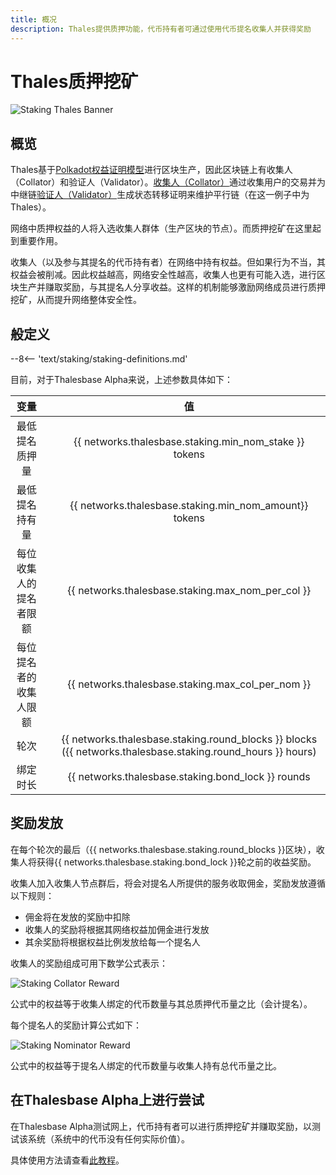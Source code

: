 ```yaml
---
title: 概况
description: Thales提供质押功能，代币持有者可通过使用代币提名收集人并获得奖励
---
```


# Thales质押挖矿

![Staking Thales Banner](/images/staking/staking-overview-banner.png)

## 概览

Thales基于[Polkadot权益证明模型](https://wiki.polkadot.network/docs/en/learn-consensus)进行区块生产，因此区块链上有收集人（Collator）和验证人（Validator）。[收集人（Collator）](https://wiki.polkadot.network/docs/en/learn-collator)通过收集用户的交易并为中继链[验证人（Validator）](https://wiki.polkadot.network/docs/en/learn-validator)生成状态转移证明来维护平行链（在这一例子中为Thales）。

网络中质押权益的人将入选收集人群体（生产区块的节点）。而质押挖矿在这里起到重要作用。

收集人（以及参与其提名的代币持有者）在网络中持有权益。但如果行为不当，其权益会被削减。因此权益越高，网络安全性越高，收集人也更有可能入选，进行区块生产并赚取奖励，与其提名人分享收益。这样的机制能够激励网络成员进行质押挖矿，从而提升网络整体安全性。

## 般定义

--8<-- 'text/staking/staking-definitions.md'

目前，对于Thalesbase Alpha来说，上述参数具体如下：

|          变量          |      |                              值                              |
| :--------------------: | :--: | :----------------------------------------------------------: |
|     最低提名质押量     |      |     {{ networks.thalesbase.staking.min_nom_stake }} tokens     |
|     最低提名持有量     |      |     {{ networks.thalesbase.staking.min_nom_amount}} tokens     |
| 每位收集人的提名者限额 |      |       {{ networks.thalesbase.staking.max_nom_per_col }}        |
| 每位提名者的收集人限额 |      |       {{ networks.thalesbase.staking.max_col_per_nom }}        |
|          轮次          |      | {{ networks.thalesbase.staking.round_blocks }} blocks ({{ networks.thalesbase.staking.round_hours }} hours) |
|        绑定时长        |      |       {{ networks.thalesbase.staking.bond_lock }} rounds       |

## 奖励发放

在每个轮次的最后（{{ networks.thalesbase.staking.round_blocks }}区块），收集人将获得{{ networks.thalesbase.staking.bond_lock }}轮之前的收益奖励。

收集人加入收集人节点群后，将会对提名人所提供的服务收取佣金，奖励发放遵循以下规则：

 - 佣金将在发放的奖励中扣除
 - 收集人的奖励将根据其网络权益加佣金进行发放
 - 其余奖励将根据权益比例发放给每一个提名人

收集人的奖励组成可用下数学公式表示：

![Staking Collator Reward](/images/staking/staking-overview-1.png)

公式中的权益等于收集人绑定的代币数量与其总质押代币量之比（会计提名）。

每个提名人的奖励计算公式如下：

![Staking Nominator Reward](/images/staking/staking-overview-2.png)

公式中的权益等于提名人绑定的代币数量与收集人持有总代币量之比。

## 在Thalesbase Alpha上进行尝试

在Thalesbase Alpha测试网上，代币持有者可以进行质押挖矿并赚取奖励，以测试该系统（系统中的代币没有任何实际价值）。

具体使用方法请查看[此教程](https://docs.thales.network/staking/stake/)。